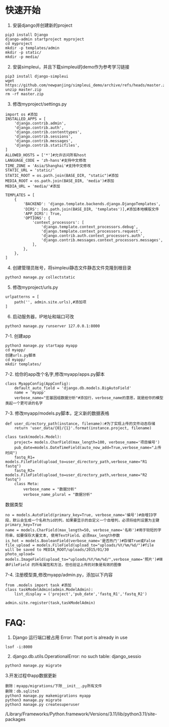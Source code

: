 # 快速开始

1.  安装django并创建新的project
```{.cs}
pip3 install Django
django-admin startproject myproject
cd myproject
mkdir -p templates/admin
mkdir -p static/
mkdir -p media/
```

2.  安装simpleui，并且下载simpleui的demo作为参考学习链接
```{.cs}
pip3 install django-simpleui
wget https://github.com/newpanjing/simpleui_demo/archive/refs/heads/master.zip
unzip master.zip
rm -rf master.zip
```

3.  修改myproject/settings.py
```{.cs}
import os #添加
INSTALLED_APPS = [
    'django.contrib.admin',
    'django.contrib.auth',
    'django.contrib.contenttypes',
    'django.contrib.sessions',
    'django.contrib.messages',
    'django.contrib.staticfiles',
]
ALLOWED_HOSTS = ['*']#允许访问所有host
LANGUAGE_CODE = 'zh-hans'#支持中文修改
TIME_ZONE = 'Asia/Shanghai'#支持中文修改
STATIC_URL = 'static/'
STATIC_ROOT = os.path.join(BASE_DIR, "static")#添加
MEDIA_ROOT = os.path.join(BASE_DIR, 'media')#添加
MEDIA_URL = 'media/'#添加

TEMPLATES = [
    {
        'BACKEND': 'django.template.backends.django.DjangoTemplates',
        'DIRS': [os.path.join(BASE_DIR, 'templates')],#添加本地模版文件
        'APP_DIRS': True,
        'OPTIONS': {
            'context_processors': [
                'django.template.context_processors.debug',
                'django.template.context_processors.request',
                'django.contrib.auth.context_processors.auth',
                'django.contrib.messages.context_processors.messages',
            ],
        },
    },
]
```

4.  创建管理员账号，将simpleui静态文件静态文件克隆到根目录
```{.cs}
python3 manage.py collectstatic
```

5.  修改myproject/urls.py
```{.cs}
urlpatterns = [
    path('', admin.site.urls),#添加项
]
```

6.  启动服务器，IP地址和端口可改
```{.cs}
python3 manage.py runserver 127.0.0.1:8000
```

7-1. 创建app
```{.cs}
python3 manage.py startapp myapp
cd myapp/
创建urls.py脚本
cd myapp/
mkdir templates/
```

7-2.    给你的app改个名字,修改myapp/apps.py脚本
```{.cs}
class MyappConfig(AppConfig):
    default_auto_field = 'django.db.models.BigAutoField'
    name = 'myapp'
    verbose_name="宏基因组数据分析"#添加行，verbose_name的意思，就是给你的模型类起一个更可读的名字
```

7-3. 修改myapp/models.py脚本，定义新的数据表格
```{.cs}
def user_directory_path(instance, filename):#为了实现上传的文件动态存储
    return 'user_data/{0}/{1}'.format(instance.project, filename)

class task(models.Model):
    project= models.CharField(max_length=100, verbose_name='项目编号')
    pub_date=models.DateTimeField(auto_now_add=True,verbose_name="上传时间")
    fastq_R1= models.FileField(upload_to=user_directory_path,verbose_name="R1 fastq")
    fastq_R2= models.FileField(upload_to=user_directory_path,verbose_name="R2 fastq")
    class Meta:
        verbose_name = "数据分析"
        verbose_name_plural = "数据分析"
```
数据类型
```{.cs}
no = models.AutoField(primary_key=True, verbose_name='编号')#自增ID字段，默认会生成一个名称为id的列，如果要显示的自定义一个自增列，必须将给列设置为主键 primary_key=True
name = models.CharField(max_length=50, verbose_name='名称')#用于较短的字符串，如要保存大量文本, 使用TextField。必须max_length参数
is_hot = models.BooleanField(verbose_name='是否热门')#存储True或False
file_upload = models.FileField(upload_to="uploads/%Y/%m/%d/")#file will be saved to MEDIA_ROOT/uploads/2015/01/30
photo_upload= models.ImageField(upload_to="uploads/%Y/%m/%d/",verbose_name='照片')#继承FileField 的所有属性和方法，但也验证上传的对象是有效的图像
```
7-4. 注册模型类,修改myapp/admin.py，添加以下内容
```{.cs}
from .models import task #添加
class taskModelAdmin(admin.ModelAdmin):
    list_display = ('project','pub_date','fastq_R1','fastq_R2')

admin.site.register(task,taskModelAdmin)
```

# FAQ:

1.  Django 运行端口被占用 Error: That port is already in use
```{.cs}
lsof -i:8000
```

2. django.db.utils.OperationalError: no such table: django_sessio
```{.cs}
python3 manage.py migrate
```

3.开发过程中app数据更新
```{.cs}
删除：myapp/migrations/下除__init__.py所有文件
删除：db.sqlite3
python3 manage.py makemigrations myapp
python3 manage.py migrate
python3 manage.py createsuperuser
```


/Library/Frameworks/Python.framework/Versions/3.11/lib/python3.11/site-packages
